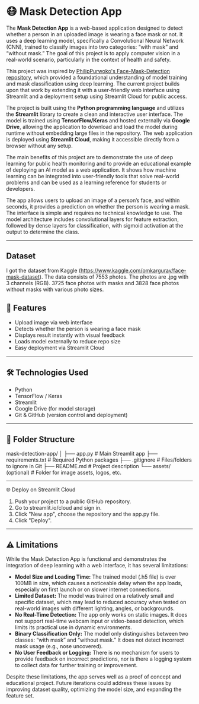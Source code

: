 # 😷 Mask Detection App

The **Mask Detection App** is a web-based application designed to detect whether a person in an uploaded image is wearing a face mask or not. It uses a deep learning model, specifically a Convolutional Neural Network (CNN), trained to classify images into two categories: “with mask” and “without mask.” The goal of this project is to apply computer vision in a real-world scenario, particularly in the context of health and safety.

This project was inspired by [PhilipPurwoko's Face-Mask-Detection repository](https://github.com/PhilipPurwoko/Face-Mask-Detection), which provided a foundational understanding of model training and mask classification using deep learning. The current project builds upon that work by extending it with a user-friendly web interface using Streamlit and a deployment setup using Streamlit Cloud for public access.

The project is built using the **Python programming language** and utilizes the **Streamlit** library to create a clean and interactive user interface. The model is trained using **TensorFlow/Keras** and hosted externally via **Google Drive**, allowing the application to download and load the model during runtime without embedding large files in the repository. The web application is deployed using **Streamlit Cloud**, making it accessible directly from a browser without any setup.

The main benefits of this project are to demonstrate the use of deep learning for public health monitoring and to provide an educational example of deploying an AI model as a web application. It shows how machine learning can be integrated into user-friendly tools that solve real-world problems and can be used as a learning reference for students or developers.

The app allows users to upload an image of a person’s face, and within seconds, it provides a prediction on whether the person is wearing a mask. The interface is simple and requires no technical knowledge to use. The model architecture includes convolutional layers for feature extraction, followed by dense layers for classification, with sigmoid activation at the output to determine the class.

---
## Dataset
I got the dataset from Kaggle (https://www.kaggle.com/omkargurav/face-mask-dataset). The data consists of 7553 photos. The photos are .jpg with 3 channels (RGB). 3725 face photos with masks and 3828 face photos without masks with various photo sizes.


## 🚀 Features

- Upload image via web interface
- Detects whether the person is wearing a face mask
- Displays result instantly with visual feedback
- Loads model externally to reduce repo size
- Easy deployment via Streamlit Cloud

---

## 🛠 Technologies Used

- Python
- TensorFlow / Keras
- Streamlit
- Google Drive (for model storage)
- Git & GitHub (version control and deployment)

---

## 📁 Folder Structure

mask-detection-app/
│
├── app.py # Main Streamlit app
├── requirements.txt # Required Python packages
├── .gitignore # Files/folders to ignore in Git
├── README.md # Project description
└── assets/ (optional) # Folder for image assets, logos, etc.


---

🌐 Deploy on Streamlit Cloud
1. Push your project to a public GitHub repository.
2. Go to streamlit.io/cloud and sign in.
3. Click "New app", choose the repository and the app.py file.
4. Click "Deploy".

---

## ⚠️ Limitations

While the Mask Detection App is functional and demonstrates the integration of deep learning with a web interface, it has several limitations:

- **Model Size and Loading Time:** The trained model (.h5 file) is over 100MB in size, which causes a noticeable delay when the app loads, especially on first launch or on slower internet connections.
- **Limited Dataset:** The model was trained on a relatively small and specific dataset, which may lead to reduced accuracy when tested on real-world images with different lighting, angles, or backgrounds.
- **No Real-Time Detection:** The app only works on static images. It does not support real-time webcam input or video-based detection, which limits its practical use in dynamic environments.
- **Binary Classification Only:** The model only distinguishes between two classes: “with mask” and “without mask.” It does not detect incorrect mask usage (e.g., nose uncovered).
- **No User Feedback or Logging:** There is no mechanism for users to provide feedback on incorrect predictions, nor is there a logging system to collect data for further training or improvement.

Despite these limitations, the app serves well as a proof of concept and educational project. Future iterations could address these issues by improving dataset quality, optimizing the model size, and expanding the feature set.

